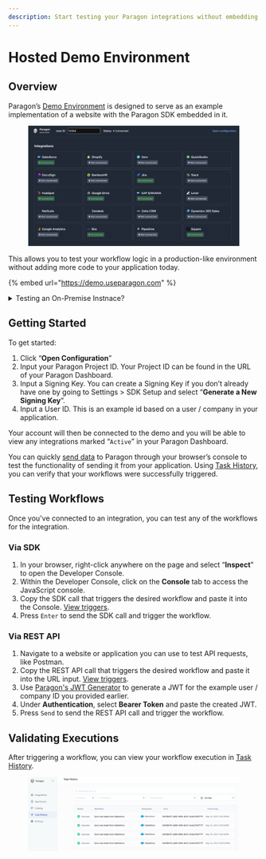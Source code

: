 ```yaml
---
description: Start testing your Paragon integrations without embedding our SDK
---
```


# Hosted Demo Environment

## Overview

Paragon’s [Demo Environment](https://demo.useparagon.com/) is designed to serve as an example implementation of a website with the Paragon SDK embedded in it.

<figure><img src=".gitbook/assets/Using Paragon&#x27;s Hosted Demo Enviornment for Paragon Connect.png" alt=""><figcaption></figcaption></figure>

This allows you to test your workflow logic in a production-like environment without adding more code to your application today.

{% embed url="https://demo.useparagon.com" %}

<details>

<summary>Testing an On-Premise Instnace?</summary>

Use the Paragon Hosted Demo Environment to test integration logic for on-premise instances by adding the host query parameter with your instance URL:

`https://demo.useparagon.com/?host=`**`{your_instance_url}`**



Example:

`https://demo.useparagon.com/?host=https://integrations.tasklab.com`

</details>

## Getting Started

To get started:

1. Click “**Open Configuration**”
2. Input your Paragon Project ID. Your Project ID can be found in the URL of your Paragon Dashboard.
3. Input a Signing Key. You can create a Signing Key if you don’t already have one by going to Settings > SDK Setup and select “**Generate a New Signing Key**”.
4. Input a User ID. This is an example id based on a user / company in your application.&#x20;

Your account will then be connected to the demo and you will be able to view any integrations marked “`Active`” in your Paragon Dashboard.&#x20;

You can quickly [send data](workflows/triggers/) to Paragon through your browser’s console to test the functionality of sending it from your application. Using [Task History](https://docs.useparagon.com/workflows/viewing-task-history), you can verify that your workflows were successfully triggered.

## Testing Workflows

Once you've connected to an integration, you can test any of the workflows for the integration.&#x20;

### Via SDK

1. In your browser, right-click anywhere on the page and select “**Inspect**” to open the Developer Console.
2. Within the Developer Console, click on the **Console** tab to access the JavaScript console.
3. Copy the SDK call that triggers the desired workflow and paste it into the Console. [View triggers](workflows/triggers/).
4. Press `Enter` to send the SDK call and trigger the workflow.

### Via REST API

1. Navigate to a website or application you can use to test API requests, like Postman.
2. Copy the REST API call that triggers the desired workflow and paste it into the URL input. [View triggers](workflows/triggers/).
3. Use [Paragon's JWT Generator](https://paragon-jwt-generator-embedded.surge.sh/) to generate a JWT for the example user / company ID you provided earlier.
4. Under **Authentication**, select **Bearer Token** and paste the created JWT.
5. Press `Send` to send the REST API call and trigger the workflow.&#x20;

## Validating Executions

After triggering a workflow, you can view your workflow execution in [Task History](monitoring/viewing-task-history.md).

<figure><img src=".gitbook/assets/Viewing Task History in Paragon Connect.png" alt=""><figcaption></figcaption></figure>
